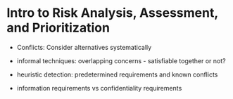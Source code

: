# Intro to Risk Analysis, Assessment, and Prioritization

* Conflicts: Consider alternatives systematically

* informal techniques: overlapping concerns - satisfiable together or not?

* heuristic detection: predetermined requirements and known conflicts

* information requirements vs confidentiality requirements
